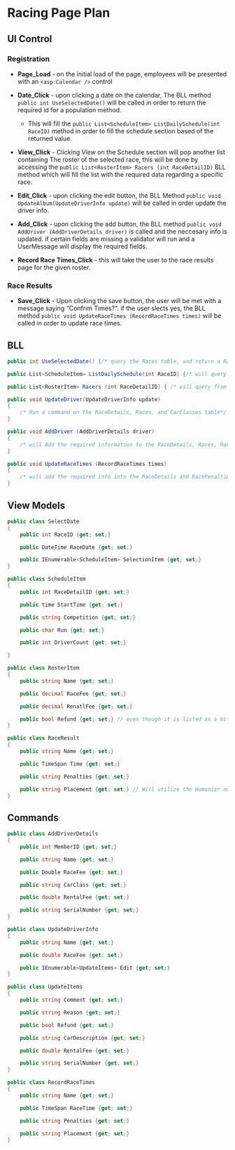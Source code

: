 # Racing Page Plan

## UI Control

### Registration

- **Page_Load** - on the initial load of the page, employees will be presented with an `<asp:Calendar />` control

- **Date_Click** - upon clicking a date on the calendar, The BLL method `public int UseSelectedDate()` will be called in order to return the required id for a population method.
    - This will fill the `public List<ScheduleItem> ListDailySchedule(int RaceID)` method in order to fill the schedule section based of the returned value.

- **View_Click** - Clicking *View* on the Schedule section will pop another list containing The roster of the selected race, this will be done by accessing the `public List<RosterItem> Racers (int RaceDetailID)` BLL method which will fill the list with the required data regarding a specific race.

- **Edit_Click** - upon clicking the edit button, the BLL Method `public void UpdateAlbum(UpdateDriverInfo update)` will be called in order update the driver info.

- **Add_Click** - upon clicking the add button, the BLL method `public void AddDriver (AddDriverDetails driver)` is called and the neccesary info is updated. if certain fields are missing a validator will run and a UserMessage will display the required fields.

- **Record Race Times_Click** - this will take the user to the race results page for the given roster.

### Race Results

- **Save_Click** - Upon clicking the save button, the user will be met with a message saying "Confrim Times?". if the user slects yes, the BLL method `public void UpdateRaceTimes (RecordRaceTimes times)` will be called in order to update race times.

## BLL

```C#
public int UseSelectedDate() {/* query the Races table, and return a RaceID*/}
```

```C#
public List<ScheduleItem> ListDailySchedule(int RaceID) {/* will query from the RaceDetails, Races and CarClasses table */}
```

```C#
public List<RosterItem> Racers (int RaceDetailID) { /* will query from the Members, RaceFees, and CarClasses table*/}
```

```C#
public void UpdateDriver(UpdateDriverInfo update) 
{
    /* Run a command on the RaceDetails, Races, and CarClasses table*/
}
```

```C#
public void AddDriver (AddDriverDetails driver) 
{
    /* will Add the required information to the RaceDetails, Races, RaceFee, and CarClasses table*/
}
```

```C#
public void UpdateRaceTimes (RecordRaceTimes times)
{
    /* will add the required info into the RaceDetails and RacePenalties tables*/ 
}
```
## View Models
```C#
public class SelectDate
{
    public int RaceID {get; set;}

    public DateTime RaceDate {get; set;}

    public IEnumerable<ScheduleItem> SelectionItem {get; set;}
}
```

```C#
public class ScheduleItem
{
    public int RaceDetailID {get; set;}

    public time StartTime {get; set;}

    public string Competition {get; set;}

    public char Run {get; set;}

    public int DriverCount {get; set;}

}
```

```c#
public class RosterItem 
{
    public string Name {get; set;}

    public decimal RaceFee {get; set;}

    public decimal RenatlFee {get; set;}

    public bool Refund {get; set;} // even though it is listed as a bit, a boolean seems to better fit the context of the application
}
```

```C#
public class RaceResult
{
    public string Name {get; set;}

    public TimeSpan Time {get; set;}

    public string Penalties {get; set;}

    public string Placement {get; set;} // Will utilize the Humanizr nuget package.
}
```

## Commands

```C#
public class AddDriverDetails 
{
    public int MemberID {get; set;}

    public string Name {get; set;}

    public Double RaceFee {get; set;}

    public string CarClass {get; set;}

    public double RentalFee {get; set;}

    public string SerialNumber {get; set;}
}
```

```C#
public class UpdateDriverInfo
{
    public string Name {get; set;}

    public double RaceFee {get; set;}

    public IEnumerable<UpdateItems> Edit {get; set;}
}
```

```C#
public class UpdateItems
{
    public string Comment {get; set;}

    public string Reason {get; set;}

    public bool Refund {get; set;}

    public string CarDescription {get; set;}

    public double RentalFee {get; set;}

    public string SerialNumber {get; set;}
}
```

```C#
public class RecordRaceTimes
{
    public string Name {get; set;}

    public TimeSpan RaceTime {get; set;}

    public string Penalties {get; set;}

    public string Placement {get; set;} 
}
```